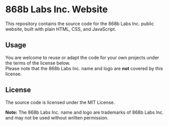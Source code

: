 # 868b Labs Inc. Website

This repository contains the source code for the 868b Labs Inc. public website, built with plain HTML, CSS, and JavaScript.

## Usage
You are welcome to reuse or adapt the code for your own projects under the terms of the license below.  
Please note that the 868b Labs Inc. name and logo are **not** covered by this license.

## License
The source code is licensed under the MIT License.

**Note:** The 868b Labs Inc. name and logo are trademarks of 868b Labs Inc. and may not be used without written permission.
